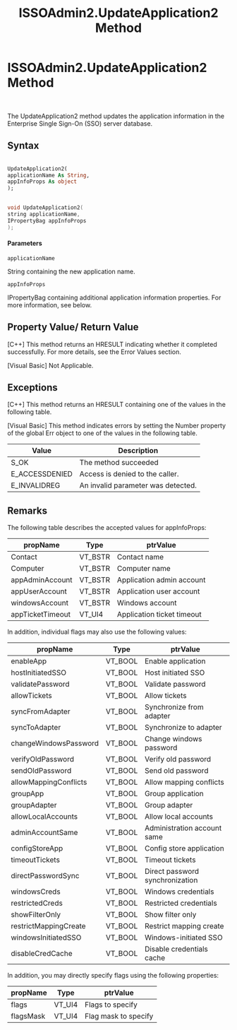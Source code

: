 ﻿---
title: ISSOAdmin2.UpdateApplication2 Method
TOCTitle: ISSOAdmin2.UpdateApplication2 Method
ms:assetid: 5ee29a8c-9f49-47ca-b299-4307c47b23cb
ms:mtpsurl: https://msdn.microsoft.com/en-us/library/Aa771038(v=BTS.80)
ms:contentKeyID: 51528389
ms.date: 08/30/2017
mtps_version: v=BTS.80
dev_langs:
- vb
- c++
---

# ISSOAdmin2.UpdateApplication2 Method

 

The UpdateApplication2 method updates the application information in the Enterprise Single Sign-On (SSO) server database.

## Syntax

``` vb
  
UpdateApplication2(  
applicationName As String,  
appInfoProps As object  
);  
```

``` c++
  
void UpdateApplication2(  
string applicationName,   
IPropertyBag appInfoProps  
);  
```

#### Parameters

`applicationName`

String containing the new application name.

`appInfoProps`

IPropertyBag containing additional application information properties. For more information, see below.

## Property Value/ Return Value

\[C++\] This method returns an HRESULT indicating whether it completed successfully. For more details, see the Error Values section.

\[Visual Basic\] Not Applicable.

## Exceptions

\[C++\] This method returns an HRESULT containing one of the values in the following table.

\[Visual Basic\] This method indicates errors by setting the Number property of the global Err object to one of the values in the following table.

<table>
<thead>
<tr class="header">
<th>Value</th>
<th>Description</th>
</tr>
</thead>
<tbody>
<tr class="odd">
<td>S_OK</td>
<td>The method succeeded</td>
</tr>
<tr class="even">
<td>E_ACCESSDENIED</td>
<td>Access is denied to the caller.</td>
</tr>
<tr class="odd">
<td>E_INVALIDREG</td>
<td>An invalid parameter was detected.</td>
</tr>
</tbody>
</table>


## Remarks

The following table describes the accepted values for appInfoProps:

<table>
<thead>
<tr class="header">
<th>propName</th>
<th>Type</th>
<th>ptrValue</th>
</tr>
</thead>
<tbody>
<tr class="odd">
<td>Contact</td>
<td>VT_BSTR</td>
<td>Contact name</td>
</tr>
<tr class="even">
<td>Computer</td>
<td>VT_BSTR</td>
<td>Computer name</td>
</tr>
<tr class="odd">
<td>appAdminAccount</td>
<td>VT_BSTR</td>
<td>Application admin account</td>
</tr>
<tr class="even">
<td>appUserAccount</td>
<td>VT_BSTR</td>
<td>Application user account</td>
</tr>
<tr class="odd">
<td>windowsAccount</td>
<td>VT_BSTR</td>
<td>Windows account</td>
</tr>
<tr class="even">
<td>appTicketTimeout</td>
<td>VT_UI4</td>
<td>Application ticket timeout</td>
</tr>
</tbody>
</table>


In addition, individual flags may also use the following values:

<table>
<thead>
<tr class="header">
<th>propName</th>
<th>Type</th>
<th>ptrValue</th>
</tr>
</thead>
<tbody>
<tr class="odd">
<td>enableApp</td>
<td>VT_BOOL</td>
<td>Enable application</td>
</tr>
<tr class="even">
<td>hostInitiatedSSO</td>
<td>VT_BOOL</td>
<td>Host initiated SSO</td>
</tr>
<tr class="odd">
<td>validatePassword</td>
<td>VT_BOOL</td>
<td>Validate password</td>
</tr>
<tr class="even">
<td>allowTickets</td>
<td>VT_BOOL</td>
<td>Allow tickets</td>
</tr>
<tr class="odd">
<td>syncFromAdapter</td>
<td>VT_BOOL</td>
<td>Synchronize from adapter</td>
</tr>
<tr class="even">
<td>syncToAdapter</td>
<td>VT_BOOL</td>
<td>Synchronize to adapter</td>
</tr>
<tr class="odd">
<td>changeWindowsPassword</td>
<td>VT_BOOL</td>
<td>Change windows password</td>
</tr>
<tr class="even">
<td>verifyOldPassword</td>
<td>VT_BOOL</td>
<td>Verify old password</td>
</tr>
<tr class="odd">
<td>sendOldPassword</td>
<td>VT_BOOL</td>
<td>Send old password</td>
</tr>
<tr class="even">
<td>allowMappingConflicts</td>
<td>VT_BOOL</td>
<td>Allow mapping conflicts</td>
</tr>
<tr class="odd">
<td>groupApp</td>
<td>VT_BOOL</td>
<td>Group application</td>
</tr>
<tr class="even">
<td>groupAdapter</td>
<td>VT_BOOL</td>
<td>Group adapter</td>
</tr>
<tr class="odd">
<td>allowLocalAccounts</td>
<td>VT_BOOL</td>
<td>Allow local accounts</td>
</tr>
<tr class="even">
<td>adminAccountSame</td>
<td>VT_BOOL</td>
<td>Administration account same</td>
</tr>
<tr class="odd">
<td>configStoreApp</td>
<td>VT_BOOL</td>
<td>Config store application</td>
</tr>
<tr class="even">
<td>timeoutTickets</td>
<td>VT_BOOL</td>
<td>Timeout tickets</td>
</tr>
<tr class="odd">
<td>directPasswordSync</td>
<td>VT_BOOL</td>
<td>Direct password synchronization</td>
</tr>
<tr class="even">
<td>windowsCreds</td>
<td>VT_BOOL</td>
<td>Windows credentials</td>
</tr>
<tr class="odd">
<td>restrictedCreds</td>
<td>VT_BOOL</td>
<td>Restricted credentials</td>
</tr>
<tr class="even">
<td>showFilterOnly</td>
<td>VT_BOOL</td>
<td>Show filter only</td>
</tr>
<tr class="odd">
<td>restrictMappingCreate</td>
<td>VT_BOOL</td>
<td>Restrict mapping create</td>
</tr>
<tr class="even">
<td>windowsInitiatedSSO</td>
<td>VT_BOOL</td>
<td>Windows-initiated SSO</td>
</tr>
<tr class="odd">
<td>disableCredCache</td>
<td>VT_BOOL</td>
<td>Disable credentials cache</td>
</tr>
</tbody>
</table>


In addition, you may directly specify flags using the following properties:

<table>
<thead>
<tr class="header">
<th>propName</th>
<th>Type</th>
<th>ptrValue</th>
</tr>
</thead>
<tbody>
<tr class="odd">
<td>flags</td>
<td>VT_UI4</td>
<td>Flags to specify</td>
</tr>
<tr class="even">
<td>flagsMask</td>
<td>VT_UI4</td>
<td>Flag mask to specify</td>
</tr>
</tbody>
</table>

